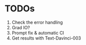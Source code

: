 # TODOs

1) Check the error handling
2) Grad IO?
3) Prompt fix & automatic CI
4) Get results with Text-Davinci-003